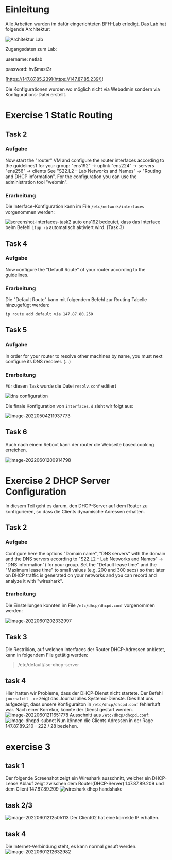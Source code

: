 # Einleitung
Alle Arbeiten wurden im dafür eingerichteten BFH-Lab erledigt. Das Lab hat folgende
Architektur:

![Architektur Lab](images/lab-architecture.png)


Zugangsdaten zum Lab:

username: netlab

password: hv$mast3r

[https://147.87.85.239](https://147.87.85.239/)!

Die Konfigurationen wurden wo möglich nicht via Webadmin sondern via
Konfigurations-Datei erstellt.  

# Exercise 1 Static Routing
## Task 2
### Aufgabe
Now start the "router" VM and configure the router interfaces according to the guidelines1 for your group:
"ens192" → uplink
"ens224" → servers
"ens256" → clients
See "S22.L2 – Lab Networks and Names" → "Routing and DHCP information". For the configuration you can use the administration tool "webmin".
### Erarbeitung

Die Interface-Konfiguration kann im File  `/etc/network/interfaces` vorgenommen werden: 

![screenshot-interfaces-task2](images/screenshot-interfaces-task2.png)
auto ens192 bedeutet, dass das Interface beim Befehl `ifup -a` automatisch 
aktiviert wird. (Task 3) 


## Task 4
### Aufgabe
Now configure the "Default Route" of your router according to the guidelines.
### Erarbeitung
Die "Default Route" kann mit folgendem Befehl zur Routing Tabelle hinzugefügt werden:
```
ip route add default via 147.87.80.250
```

## Task 5
### Aufgabe
In order for your router to resolve other machines by name, you must next configure its DNS resolver. (...)
### Erarbeitung

Für diesen Task wurde die Datei `resolv.conf` editiert

![dns configuration](images/screenshot-task5.png)

Die finale Konfiguration von `interfaces.d` sieht wir folgt aus:

![image-20220504211937773](images/interfaces.d_final.png)

## Task 6

Auch nach einem Reboot kann der router die Webseite based.cooking erreichen. 

![image-20220601200914798](images/ping-task6.png)

# Exercise 2 DHCP Server Configuration
In diesem Teil geht es darum, den DHCP-Server auf dem Router zu konfigurieren, 
so dass die Clients dynamische Adressen erhalten. 
## Task 2

### Aufgabe
Configure here the options "Domain name", "DNS servers" with the domain and the DNS servers according to "S22.L2 – Lab Networks and Names" → "DNS information") for your group.
Set the "Default lease time" and the "Maximum lease time" to small values (e.g. 200 and 300 secs) so that later on DHCP traffic is generated on your networks and you can record and analyze it with "wireshark".

### Erarbeitung

Die Einstellungen konnten im File `/etc/dhcp/dhcpd.conf` vorgenommen werden:

![image-20220601202332997](images/dhcp-dns-configuration.png)

## Task 3
Die Restrikion, auf welchen Interfaces der Router DHCP-Adressen anbietet, kann in folgendem File getätig werden:
> /etc/default/isc-dhcp-server

## task 4
Hier hatten wir Probleme, dass der DHCP-Dienst nicht startete. Der Befehl `journalctl -xe` 
zeigt das Journal alles Systemd-Dienste. Dies hat uns aufgezeigt, dass unsere Konfiguraiton in
`/etc/dhcp/dhcpd.conf` fehlerhaft war. 
Nach einer Korrekur, konnte der Dienst gestart werden. 
![image-20220601211651778](images/dhcp-service-running.png)
Ausschnitt aus `/etc/dhcp/dhcpd.conf`:
![image-dhcpd-subnet](images/dhcp-subnet-config.png)
Nun können die Clients Adressen in der Rage 147.87.89.210  - 222 / 28 beziehen. 

# exercise 3
## task 1
Der folgende Screenshot zeigt ein Wireshark ausschnitt, welcher ein DHCP-Lease Ablauf zeigt 
zwischen dem Router(DHCP-Server) 147.87.89.209 und dem Client
147.87.89.209 
![wireshark dhcp handshake](images/wireshark-dhcp.png)


## task 2/3

![image-20220601212505113](images/ipconfig-windows-machine.png)
Der Client02 hat eine korrekte IP erhalten.
## task 4
Die Internet-Verbindung steht, es kann normal gesuft werden. 
![image-20220601212632982](images/windows-ping.png)
